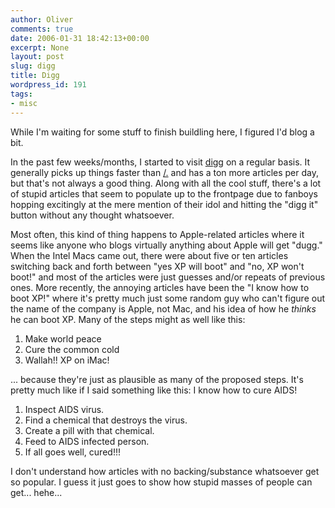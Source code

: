 ```yaml
---
author: Oliver
comments: true
date: 2006-01-31 18:42:13+00:00
excerpt: None
layout: post
slug: digg
title: Digg
wordpress_id: 191
tags:
- misc
---
```


While I'm waiting for some stuff to finish buildling here, I figured I'd blog a bit.

In the past few weeks/months, I started to visit <a href="http://www.digg.com">digg</a> on a regular basis.  It generally picks up things faster than <a href="http://www.slashdot.org">/.</a> and has a ton more articles per day, but that's not always a good thing.  Along with all the cool stuff, there's a lot of stupid articles that seem to populate up to the frontpage due to fanboys hopping excitingly at the mere mention of their idol and hitting the "digg it" button without any thought whatsoever.

Most often, this kind of thing happens to Apple-related articles where it seems like anyone who blogs virtually anything about Apple will get "dugg."  When the Intel Macs came out, there were about five or ten articles switching back and forth between "yes XP will boot" and "no, XP won't boot!" and most of the articles were just guesses and/or repeats of previous ones.  More recently, the annoying articles have been the "I know how to boot XP!" where it's pretty much just some random guy who can't figure out the name of the company is Apple, not Mac, and his idea of how he *thinks* he can boot XP.  Many of the steps might as well like this:

1. Make world peace
2. Cure the common cold
3. Wallah!! XP on iMac!

... because they're just as plausible as many of the proposed steps.  It's pretty much like if I said something like this:  I know how to cure AIDS!

1. Inspect AIDS virus.
2. Find a chemical that destroys the virus.
3. Create a pill with that chemical.
4. Feed to AIDS infected person.
5. If all goes well, cured!!!

I don't understand how articles with no backing/substance whatsoever get so popular.  I guess it just goes to show how stupid masses of people can get... hehe...